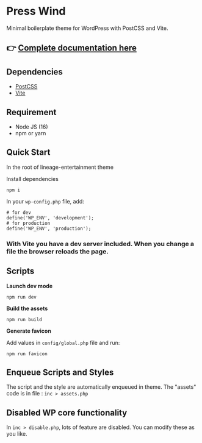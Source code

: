 # Press Wind

Minimal boilerplate theme for WordPress with PostCSS and Vite.

## 👉 [Complete documentation here](https://presswind-doc.wp-performance.com/)

## Dependencies
- [PostCSS](https://postcss.org/)
- [Vite](https://vitejs.dev/)

## Requirement
- Node JS (16)
- npm or yarn

## Quick Start
In the root of lineage-entertainment theme

Install dependencies
```
npm i
```

In your ```wp-config.php``` file, add:
```
# for dev
define('WP_ENV', 'development');
# for production
define('WP_ENV', 'production');
```

### With Vite you have a dev server included. When you change a file the browser reloads the page.

## Scripts

**Launch dev mode**
```
npm run dev
```

**Build the assets**
```
npm run build
```

**Generate favicon**

Add values in ```config/global.php``` file and run:

```
npm run favicon
```

## Enqueue Scripts and Styles
The script and the style are automatically enqueued in theme.
The "assets" code is in file : ```inc > assets.php```

## Disabled WP core functionality
In ```inc > disable.php```, lots of feature are disabled.
You can modify these as you like.
